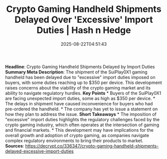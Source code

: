 ﻿---
title: "Crypto Gaming Handheld Shipments Delayed Over 'Excessive' Import Duties | Hash n Hedge"
date: "2025-08-22T04:51:43"
category: "Markets"
summary: ""
slug: "crypto-gaming-handheld-shipments-delayed-over-excessive-impo"
source_urls:
  - ""
seo:
  title: "Crypto Gaming Handheld Shipments Delayed Over 'Excessive' Import Duties | Hash n Hedge | Hash n Hedge"
  description: ""
  keywords: ["news", "markets", "brief"]
---
**Headline**: Crypto Gaming Handheld Shipments Delayed by Import Duties  **Summary Meta Description**: The shipment of the SuiPlay0X1 gaming handheld has been delayed due to "excessive" import duties imposed on buyers, with some duties reaching up to $350 per device. This development raises concerns about the viability of the crypto gaming market and its ability to navigate regulatory hurdles.  **Key Points**  * Buyers of the SuiPlay0X1 are facing unexpected import duties, some as high as $350 per device. * The delays in shipment have caused inconvenience for buyers who had pre-ordered the handheld. * The company has yet to issue a statement on how they plan to address the issue.  **Short Takeaways**  * The imposition of "excessive" import duties highlights the regulatory challenges faced by the crypto gaming industry, which often operates at the intersection of gaming and financial markets. * This development may have implications for the overall growth and adoption of crypto gaming, as companies navigate complex regulatory environments to bring their products to market.  **Sources**:  https://decrypt.co/336347/crypto-gaming-handheld-shipments-delayed-excessive-import-duties